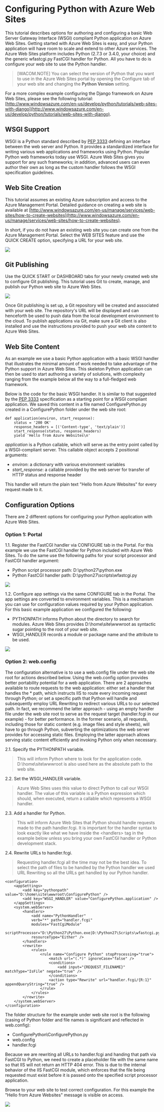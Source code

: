 <properties linkid="develop-python-tutorials-web-sites-configuration" urlDisplayName="Configuring Python with Azure Web Sites" pageTitle="Configuring Python with Azure Web Sites" metaKeywords="" description="This tutorial describes options for authoring and configuring a basic Web server Gateway Interface (WSGI) compliant Python application on Azure Web Sites." metaCanonical="" services="web-sites" documentationCenter="Python" title="Configuring Python with Azure Web Sites" authors="huvalo" solutions="" manager="" editor="" />




# Configuring Python with Azure Web Sites #

This tutorial describes options for authoring and configuring a basic Web Server Gateway Interface (WSGI) compliant Python application on Azure Web Sites. Getting started with Azure Web Sites is easy, and your Python application will have room to scale and extend to other Azure services. The Azure Web Sites platform includes Python (2.7.3 or 3.4.0, your choice) and the generic wfastcgi.py FastCGI handler for Python. All you have to do is configure your web site to use the Python handler. 

> [WACOM.NOTE] You can select the version of Python that you want to use in the Azure Web Sites portal by opening the Configure tab of your web site and changing the **Python Version** setting.

For a more complex example configuring the Django framework on Azure Web Sites, please see the following tutorial: 
[http://www.windowsazure.com/en-us/develop/python/tutorials/web-sites-with-django](http://www.windowsazure.com/en-us/develop/python/tutorials/web-sites-with-django).  

## WSGI Support

WSGI is a Python standard described by [PEP 3333](http://www.python.org/dev/peps/pep-3333/) defining an interface between the web server and Python. It provides a standardized interface for writing various web applications and frameworks using Python.  Popular Python web frameworks today use WSGI.  Azure Web Sites gives you support for any such frameworks; in addition, advanced users can even author their own as long as the custom handler follows the WSGI specification guidelines.

## Web Site Creation

This tutorial assumes an existing Azure subscription and access to the Azure Management Portal. Detailed guidance on creating a web site is available at [http://www.windowsazure.com/en-us/manage/services/web-sites/how-to-create-websites](http://www.windowsazure.com/en-us/manage/services/web-sites/how-to-create-websites).
 
In short, if you do not have an existing web site you can create one from the Azure Management Portal. Select the WEB SITES feature and use the QUICK CREATE option, specifying a URL for your web site.

![](./media/web-sites-python-configure/configure-python-create-website.png)

## Git Publishing

Use the QUICK START or DASHBOARD tabs for your newly created web site to configure Git publishing.  This tutorial uses Git to create, manage, and publish our Python web site to Azure Web Sites. 

![](./media/web-sites-python-configure/configure-python-git.png)

Once Git publishing is set up, a Git repository will be created and associated with your web site.  The repository's URL will be displayed and can henceforth be used to push data from the local development environment to the cloud. To publish applications via Git, make sure a Git client is also installed and use the instructions provided to push your web site content to Azure Web Sites.

## Web Site Content

As an example we use a basic Python application with a basic WSGI handler that illustrates the minimal amount of work needed to take advantage of the Python support in Azure Web Sites.  This skeleton Python application can then be used to start authoring a variety of solutions, with complexity ranging from the example below all the way to a full-fledged web framework.  

Below is the code for the basic WSGI handler. It is similar to that suggested by the [PEP 3333](http://www.python.org/dev/peps/pep-3333/) specification as a starting point for a WSGI compliant application. We saved this content in a file named ConfigurePython.py created in a ConfigurePython folder under the web site root:

	def application(environ, start_response):
	    status = '200 OK'
	    response_headers = [('Content-type', 'text/plain')]
	    start_response(status, response_headers)
	    yield 'Hello from Azure Websites\n'

*application* is a Python callable, which will serve as the entry point called by a WSGI-compliant server. This callable object accepts 2 positional arguments: 

* *environ*: a dictionary with various environment variables
* *start_response*: a callable provided by the web server for transfer of HTTP status and response header

This handler will return the plain text "Hello from Azure Websites" for every request made to it.

## Configuration Options

There are 2 different options for configuring your Python application with Azure Web Sites.

<h3 id="option1">Option 1: Portal</h3>

1.1. Register the FastCGI handler via CONFIGURE tab in the Portal.
For this example we use the FastCGI handler for Python included with Azure Web Sites. To do the same use the following paths for your script processor and FastCGI handler argument:

* Python script processor path: D:\python27\python.exe
* Python FastCGI handler path: D:\python27\scripts\wfastcgi.py

![](./media/web-sites-python-configure/configure-python-handler-mapping.png)

1.2. Configure app settings via the same CONFIGURE tab in the Portal.
The app settings are converted to environment variables. This is a mechanism you can use for configuration values required by your Python application. For this basic example application we configured the following:

* PYTHONPATH informs Python about the directory to search for modules. Azure Web Sites provides D:\home\site\wwwroot as syntactic sugar pointing to the root of your web site. 
* WSGI\_HANDLER records a module or package name and the attribute to be used.

![](./media/web-sites-python-configure/configure-python-app-settings.png)

<h3 id="option2">Option 2: web.config</h3>
The configuration alternative is to use a web.config file under the web site root for actions described below. Using the web.config option provides better portability potential for a web application. There are 2 approaches available to route requests to the web application: either set a handler that handles the * path, which instructs IIS to route every incoming request through Python; or set a specific path that Python will handle and subsequently employ URL Rewriting to redirect various URLs to our selected path.  In fact, we recommend the latter approach - using an empty handler file under the web site root to serve as the request target (handler.fcgi in our example) - for better performance. In the former scenario, all requests, including those for static content (e.g. image files and style sheets), will have to go through Python, subverting the optimizations the web server provides for accessing static files.  Employing the latter approach allows serving static content efficiently and invoking Python only when necessary.

2.1. Specify the PYTHONPATH variable. 
> This will inform Python where to look for the application code. D:\home\site\wwwroot is also used here as the absolute path to the web site.

2.2. Set the WSGI\_HANDLER variable.
> Azure Web Sites uses this value to direct Python to call our WSGI handler.  The value of this variable is a Python expression which should, when executed, return a callable which represents a WSGI handler. 

2.3. Add a handler for Python.
> This will inform Azure Web Sites that Python should handle requests made to the path handler.fcgi. It is important for the handler syntax to look exactly like what we have inside the &lt;handlers&gt; tag in the example below unless you bring your own FastCGI handler or Python development stack.

2.4. Rewrite URLs to handler.fcgi.
> Requesting handler.fcgi all the time may not be the best idea. To select the path of files to be handled by the Python handler we used URL Rewriting so all the URLs get handled by our Python handler.

	<configuration>
  		<appSettings>
    		<add key="pythonpath" value="D:\home\site\wwwroot\ConfigurePython" />
    		<add key="WSGI_HANDLER" value="ConfigurePython.application" />
  		</appSettings>
  		<system.webServer>
    		<handlers>
      			<add name="PythonHandler" 
           		verb="*" path="handler.fcgi" 
           		modules="FastCgiModule" 
           		scriptProcessor="D:\Python27\Python.exe|D:\Python27\Scripts\wfastcgi.py" 
           		resourceType="Either" />
   			</handlers>
			<rewrite>
	    		<rules>
					<rule name="Configure Python" stopProcessing="true">
		    			<match url="(.*)" ignoreCase="false" />
		    			<conditions>
							<add input="{REQUEST_FILENAME}" matchType="IsFile" negate="true" />
		    			</conditions>
		    			<action type="Rewrite" url="handler.fcgi/{R:1}" appendQueryString="true" />
					</rule>
	    		</rules>
			</rewrite>
  		</system.webServer>
	</configuration> 

The folder structure for the example under web site root is the following (casing of Python folder and file names is significant and reflected in web.config):

* ConfigurePython\ConfigurePython.py
* web.config
* handler.fcgi

Because we are rewriting all URLs to handler.fcgi and handing that path via FastCGI to Python, we need to create a placeholder file with the same name so that IIS will not return an HTTP 404 error. This is due to the internal behavior of the IIS FastCGI module, which enforces that the file being requested must exist before it is passed onto the specified script processor application.

Browse to your web site to test correct configuration. For this example the "Hello from Azure Websites" message is visible on access.

![](./media/web-sites-python-configure/configure-python-result.png)

